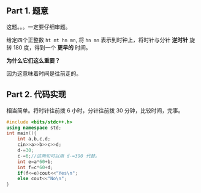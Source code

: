 ## Part 1. 题意

这题。。。一定要仔细审题。

给定四个正整数 `ht mt hn mn`, 将 `hn mn` 表示到时钟上，将时针与分针 **逆时针** 旋转 180 度，得到一个 **更早的** 时间。

**为什么它们这么重要？**

因为这意味着时间是往前走的。

## Part 2. 代码实现

相当简单。将时针往前拨 6 小时，分针往前拨 30 分钟，比较时间，完事。

```cpp
#include <bits/stdc++.h>
using namespace std;
int main(){
    int a,b,c,d;
    cin>>a>>b>>c>>d;
    d-=30;
    c-=6;//这两句可以用 d-=390 代替。
    int e=a*60+b;
    int f=c*60+d;
    if(f<=e)cout<<"Yes\n";
    else cout<<"No\n";
}
```